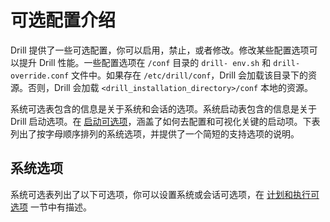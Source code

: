 # 可选配置介绍

Drill 提供了一些可选配置，你可以启用，禁止，或者修改。修改某些配置选项可以提升 Drill 性能。一些配置选项在 ``` /conf ``` 目录的 ``` drill-
env.sh ``` 和 ``` drill-override.conf ``` 文件中。如果存在 ``` /etc/drill/conf ```，Drill 会加载该目录下的资源。否则，Drill 会加载 ``` <drill_installation_directory>/conf ``` 本地的资源。

系统可选表包含的信息是关于系统和会话的选项。系统启动表包含的信息是关于 Drill 启动选项。在 [启动可选项](2.启动可选项.md)，涵盖了如何去配置和可视化关键的启动项。下表列出了按字母顺序排列的系统选项，并提供了一个简短的支持选项的说明。

## 系统选项

系统可选表列出了以下可选项，你可以设置系统或会话可选项，在 [计划和执行可选项](3.计划和执行可选项.md) 一节中有描述。
